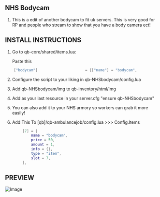 ## NHS Bodycam
1. This is a edit of another bodycam to fit uk servers.
This is very good for RP and people who stream to show that you have a body camera ect!


## INSTALL INSTRUCTIONS
1. Go to qb-core/shared/items.lua:

	Paste this
```lua
	["bodycam"] 		 			 = {["name"] = "bodycam",       	    	["label"] = "Body Camera",	 				["weight"] = 20, 		["type"] = "item", 		["image"] = "bodycam.png", 			["unique"] = false, 	["useable"] = true, 	["shouldClose"] = true,   ["combinable"] = nil,   ["description"] = "Body Camera"},
```

2. Configure the script to your liking in qb-NHSbodycam/config.lua

3. Add qb-NHSbodycam/img to qb-inventory/html/img

4. Add as your last resource in your server.cfg "ensure qb-NHSbodycam"

5. You can also add it to your NHS armory so workers can grab it more easily!


6. Add This To [qb]/qb-ambulancejob/config.lua >>> Config.Items

```lua
        [7] = {
            name = "bodycam",
            price = 50,
            amount = 1,
            info = {},
            type = "item",
            slot = 7,
        },
```



## PREVIEW

![Image](https://capy-cdn.xyz/3kWYoZlbLPMS.png)



##
